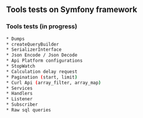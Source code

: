 ## Tools tests on Symfony framework

### Tools tests (in progress)

``` bash
* Dumps
* createQueryBuilder
* SerializerInterface
* Json Encode / Json Decode
* Api Platform configurations
* StopWatch
* Calculation delay request
* Pagination (start, limit)
* Curl Api (array_filter, array_map)
* Services
* Handlers
* Listener
* Subscriber
* Raw sql queries
```
